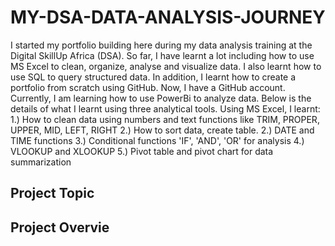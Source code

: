 # MY-DSA-DATA-ANALYSIS-JOURNEY
I started my portfolio building here during my data analysis training at the Digital SkillUp Africa (DSA).
So far, I have learnt a lot including how to use MS Excel to clean, organize, analyse and visualize data. I also learnt how to use SQL to query structured data.
In addition, I learnt how to create a portfolio from scratch using GitHub. Now, I have a GitHub account.
Currently, I am learning how to use PowerBi to analyze data.
Below is the details of what I learnt using three analytical tools.
Using MS Excel, I learnt:
1.) How to clean data using numbers and text functions like TRIM, PROPER, UPPER, MID, LEFT, RIGHT
2.) How to sort data, create table.
2.) DATE and TIME functions
3.) Conditional functions 'IF', 'AND', 'OR' for analysis
4.) VLOOKUP and XLOOKUP
5.) Pivot table and pivot chart for data summarization

## Project Topic


## Project Overvie
